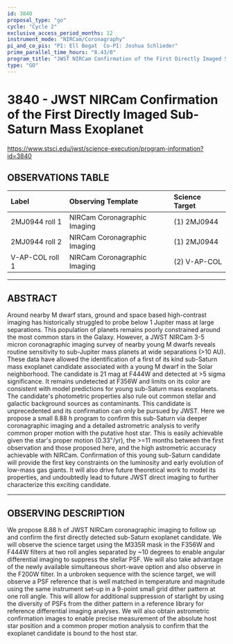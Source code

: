 ```yaml
---
id: 3840
proposal_type: "go"
cycle: "Cycle 2"
exclusive_access_period_months: 12
instrument_mode: "NIRCam/Coronagraphy"
pi_and_co_pis: "PI: Ell Bogat  Co-PI: Joshua Schlieder"
prime_parallel_time_hours: "8.43/0"
program_title: "JWST NIRCam Confirmation of the First Directly Imaged Sub-Saturn Mass Exoplanet"
type: "GO"
---
```

# 3840 - JWST NIRCam Confirmation of the First Directly Imaged Sub-Saturn Mass Exoplanet
https://www.stsci.edu/jwst/science-execution/program-information?id=3840
## OBSERVATIONS TABLE
| Label              | Observing Template           | Science Target |
| :----------------- | :--------------------------- | :------------- |
| 2MJ0944 roll 1     | NIRCam Coronagraphic Imaging | (1) 2MJ0944    |
| 2MJ0944 roll 2     | NIRCam Coronagraphic Imaging | (1) 2MJ0944    |
| V-AP-COL roll 1    | NIRCam Coronagraphic Imaging | (2) V-AP-COL   |

---

## ABSTRACT

Around nearby M dwarf stars, ground and space based high-contrast imaging has historically struggled to probe below 1 Jupiter mass at large separations. This population of planets remains poorly constrained around the most common stars in the Galaxy. However, a JWST NIRCam 3-5 micron coronagraphic imaging survey of nearby young M dwarfs reveals routine sensitivity to sub-Jupiter mass planets at wide separations (>10 AU). These data have allowed the identification of a first of its kind sub-Saturn mass exoplanet candidate associated with a young M dwarf in the Solar neighborhood. The candidate is 21 mag at F444W and detected at >5 sigma significance. It remains undetected at F356W and limits on its color are consistent with model predictions for young sub-Saturn mass exoplanets. The candidate's photometric properties also rule out common stellar and galactic background sources as contaminants. This candidate is unprecedented and its confirmation can only be pursued by JWST. Here we propose a small 8.88 h program to confirm this sub-Saturn via deeper coronagraphic imaging and a detailed astrometric analysis to verify common proper motion with the putative host star. This is easily achievable given the star's proper motion (0.33"/yr), the >=11 months between the first observation and those proposed here, and the high astrometric accuracy achievable with NIRCam. Confirmation of this young sub-Saturn candidate will provide the first key constraints on the luminosity and early evolution of low-mass gas giants. It will also drive future theoretical work to model its properties, and undoubtedly lead to future JWST direct imaging to further characterize this exciting candidate.

---

## OBSERVING DESCRIPTION

We propose 8.88 h of JWST NIRCam coronagraphic imaging to follow up and confirm the first directly detected sub-Saturn exoplanet candidate. We will observe the science target using the M335R mask in the F356W and F444W filters at two roll angles separated by ~10 degrees to enable angular differential imaging to suppress the stellar PSF. We will also take advantage of the newly available simultaneous short-wave option and also observe in the F200W filter. In a unbroken sequence with the science target, we will observe a PSF reference that is well matched in temperature and magnitude using the same instrument set-up in a 9-point small grid dither pattern at one roll angle. This will allow for additional suppression of starlight by using the diversity of PSFs from the dither pattern in a reference library for reference differential imaging analyses. We will also obtain astrometric confirmation images to enable precise measurement of the absolute host star position and a common proper motion analysis to confirm that the exoplanet candidate is bound to the host star.